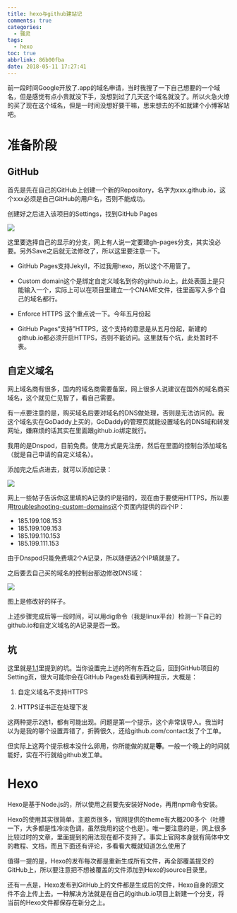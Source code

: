 ```yaml
---
title: hexo与github建站记
comments: true
categories:
  - 骚灵
tags:
  - hexo
toc: true
abbrlink: 86b00fba
date: 2018-05-11 17:27:41
---
```


前一段时间Google开放了.app的域名申请，当时我搜了一下自己想要的一个域名，但是感觉有点小贵就没下手，没想到过了几天这个域名就没了。所以火急火燎的买了现在这个域名，但是一时间没想好要干嘛，思来想去的不如就建个小博客站吧。

<!-- more -->

# 准备阶段

## GitHub

首先是先在自己的GitHub上创建一个新的Repository，名字为xxx.github.io，这个xxx必须是自己GitHub的用户名，否则不能成功。

创建好之后进入该项目的Settings，找到GitHub Pages

![](http://p8k21iah8.bkt.clouddn.com/Fv6fLfGkjoe_cIUw_MirwssynDDt.png)

这里要选择自己的显示的分支，网上有人说一定要建gh-pages分支，其实没必要。另外Save之后就无法修改了，所以这里要注意一下。

* GitHub Pages支持Jekyll，不过我用hexo，所以这个不用管了。

* Custom domain这个是绑定自定义域名到你的github.io上。此处表面上是只能输入一个，实际上可以在项目里建立一个CNAME文件，往里面写入多个自己的域名都行。

* Enforce HTTPS 这个重点说一下。今年五月份起

* GitHub Pages“支持”HTTPS，这个支持的意思是从五月份起，新建的github.io都必须开启HTTPS，否则不能访问。这里就有个坑，此处暂时不表。

## 自定义域名

网上域名商有很多，国内的域名商需要备案，网上很多人说建议在国外的域名商买域名，这个就见仁见智了，看自己需要。

有一点要注意的是，购买域名后要对域名的DNS做处理，否则是无法访问的。我这个域名实在GoDaddy上买的，GoDaddy的管理页就能设置域名的DNS域和转发网址，嫌麻烦的话其实在里面跟github.io绑定就行。

我用的是Dnspod，目前免费。使用方式是先注册，然后在里面的控制台添加域名（就是自己申请的自定义域名）。

添加完之后点进去，就可以添加记录：

![](http://p8k21iah8.bkt.clouddn.com/FrX51xemjNWV6yj0oFZOhehQRQcw.png)

网上一些帖子告诉你这里填的A记录的IP是错的，现在由于要使用HTTPS，所以要用[troubleshooting-custom-domains](https://help.github.com/articles/troubleshooting-custom-domains/)这个页面内提供的四个IP：

* 185.199.108.153
* 185.199.109.153
* 185.199.110.153
* 185.199.111.153

由于Dnspod只能免费填2个A记录，所以随便选2个IP填就是了。

之后要去自己买的域名的控制台那边修改DNS域：

![](http://p8k21iah8.bkt.clouddn.com/Fq8ibWunYrkeoplZvENfB9_KNlPt.png)

图上是修改好的样子。

上述步骤完成后等一段时间，可以用dig命令（我是linux平台）检测一下自己的github.io和自定义域名的A记录是否一致。

## 坑

这里就是[1.1](#GitHub)里提到的坑。当你设置完上述的所有东西之后，回到GitHub项目的Setting页，很大可能你会在GitHub Pages处看到两种提示，大概是：

1. 自定义域名不支持HTTPS

2. HTTPS证书正在处理下发

这两种提示2选1，都有可能出现。问题是第一个提示，这个非常误导人。我当时以为是我的哪个设置弄错了，折腾很久，还给github.com/contact发了个工单。

但实际上这两个提示根本没什么卵用，你所能做的就是**等**。一般一个晚上的时间就能好，实在不行就给github发工单。

# Hexo

Hexo是基于Node.js的，所以使用之前要先安装好Node，再用npm命令安装。

Hexo的使用其实很简单，主题页很多，官网提供的theme有大概200多个（吐槽一下，大多都是性冷淡色调，虽然我用的这个也是）。唯一要注意的是，网上很多比较过时的文章，里面提到的用法现在都不支持了。事实上官网本身就有简体中文的教程、文档，而且下面还有评论，多看看大概就知道怎么使用了

值得一提的是，Hexo的发布每次都是重新生成所有文件，再全部覆盖提交的GitHub上，所以要注意把不想被覆盖的文件添加到Hexo的source目录里。

还有一点是，Hexo发布到GitHub上的文件都是生成后的文件，Hexo自身的源文件不会上传上去。一种解决方法就是在自己的github.io项目上新建一个分支，将当前的Hexo文件都保存在新分之上。